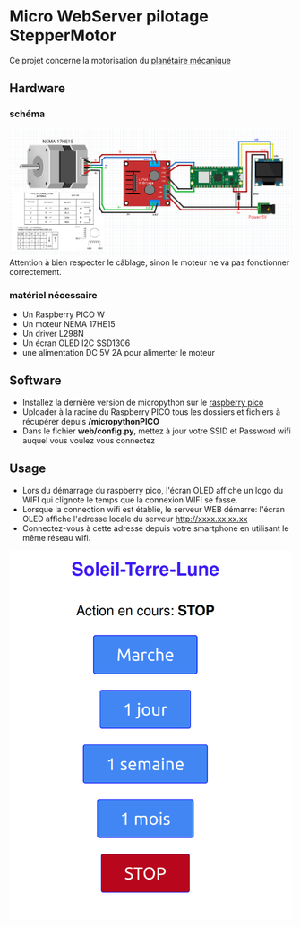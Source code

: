 # Micro WebServer pilotage StepperMotor

Ce projet concerne la motorisation du [planétaire mécanique](https://papsdroidfr.github.io/tutoriels/soleil-terre-lune/)

## Hardware

### schéma
![fritzing](_doc//fritzing_serverWeb.png)
Attention à bien respecter le câblage, sinon le moteur ne va pas fonctionner correctement.

### matériel nécessaire
- Un Raspberry PICO W
- Un moteur NEMA 17HE15
- Un driver L298N
- Un écran OLED I2C SSD1306
- une alimentation DC 5V 2A pour alimenter le moteur


## Software 

- Installez la dernière version de micropython sur le [raspberry pico](https://papsdroidfr.github.io/configuration/pico/)
- Uploader à la racine du Raspberry PICO tous les dossiers et fichiers à récupérer depuis **/micropythonPICO**
- Dans le fichier **web/config.py**, mettez à jour votre SSID et Password wifi auquel vous voulez vous connectez

## Usage

- Lors du démarrage du raspberry pico, l'écran OLED affiche un logo du WIFI qui clignote le temps que la connexion WIFI se fasse.
- Lorsque la connection wifi est établie, le serveur WEB démarre: l'écran OLED affiche l'adresse locale du serveur http://xxxx.xx.xx.xx
- Connectez-vous à cette adresse depuis votre smartphone en utilisant le même réseau wifi.

![screenshot](_doc/screenshot.png)
